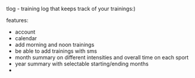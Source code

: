 
tlog - training log that keeps track of your trainings:)



features:
- account
- calendar
- add morning and noon trainings
- be able to add trainings with sms
- month summary on different intensities and overall time on each sport
- year summary with selectable starting/ending months
-


